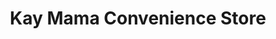 ---
title: "Kay Mama Convenience Store"
url: /san-pablo/kay-mama-convenience-store/
shop: convenience
---